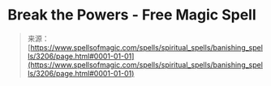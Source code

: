 <!--yml
category: 未分类
date: 2024-06-12 18:37:00
-->

# Break the Powers - Free Magic Spell

> 来源：[https://www.spellsofmagic.com/spells/spiritual_spells/banishing_spells/3206/page.html#0001-01-01](https://www.spellsofmagic.com/spells/spiritual_spells/banishing_spells/3206/page.html#0001-01-01)